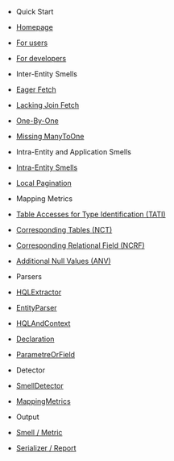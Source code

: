 <!-- docs/_sidebar.md -->

* Quick Start
* [Homepage](/)
* [For users](users.md)
* [For developers](/)

* Inter-Entity Smells
* [Eager Fetch](guide.md)
* [Lacking Join Fetch](guide.md)
* [One-By-One](guide.md)
* [Missing ManyToOne](guide.md)

* Intra-Entity and Application Smells
* [Intra-Entity Smells](guide.md)
* [Local Pagination](guide.md)

* Mapping Metrics
* [Table Accesses for Type Identification (TATI)](guide.md)
* [Corresponding Tables (NCT)](guide.md)
* [Corresponding Relational Field (NCRF)](guide.md)
* [Additional Null Values (ANV)](guide.md)

* Parsers
* [HQLExtractor](guide.md)
* [EntityParser](guide.md)
* [HQLAndContext](guide.md)
* [Declaration](guide.md)
* [ParametreOrField](guide.md)

* Detector
* [SmellDetector](guide.md)
* [MappingMetrics](guide.md)

* Output
* [Smell / Metric](guide.md)
* [Serializer / Report](guide.md)
